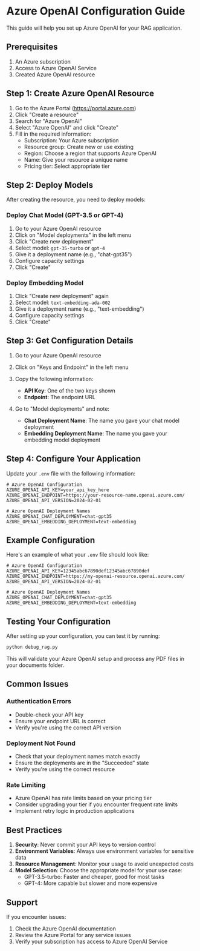 # Azure OpenAI Configuration Guide

This guide will help you set up Azure OpenAI for your RAG application.

## Prerequisites

1. An Azure subscription
2. Access to Azure OpenAI Service
3. Created Azure OpenAI resource

## Step 1: Create Azure OpenAI Resource

1. Go to the Azure Portal (https://portal.azure.com)
2. Click "Create a resource"
3. Search for "Azure OpenAI"
4. Select "Azure OpenAI" and click "Create"
5. Fill in the required information:
   - Subscription: Your Azure subscription
   - Resource group: Create new or use existing
   - Region: Choose a region that supports Azure OpenAI
   - Name: Give your resource a unique name
   - Pricing tier: Select appropriate tier

## Step 2: Deploy Models

After creating the resource, you need to deploy models:

### Deploy Chat Model (GPT-3.5 or GPT-4)
1. Go to your Azure OpenAI resource
2. Click on "Model deployments" in the left menu
3. Click "Create new deployment"
4. Select model: `gpt-35-turbo` or `gpt-4`
5. Give it a deployment name (e.g., "chat-gpt35")
6. Configure capacity settings
7. Click "Create"

### Deploy Embedding Model
1. Click "Create new deployment" again
2. Select model: `text-embedding-ada-002`
3. Give it a deployment name (e.g., "text-embedding")
4. Configure capacity settings
5. Click "Create"

## Step 3: Get Configuration Details

1. Go to your Azure OpenAI resource
2. Click on "Keys and Endpoint" in the left menu
3. Copy the following information:
   - **API Key**: One of the two keys shown
   - **Endpoint**: The endpoint URL

4. Go to "Model deployments" and note:
   - **Chat Deployment Name**: The name you gave your chat model deployment
   - **Embedding Deployment Name**: The name you gave your embedding model deployment

## Step 4: Configure Your Application

Update your `.env` file with the following information:

```env
# Azure OpenAI Configuration
AZURE_OPENAI_API_KEY=your_api_key_here
AZURE_OPENAI_ENDPOINT=https://your-resource-name.openai.azure.com/
AZURE_OPENAI_API_VERSION=2024-02-01

# Azure OpenAI Deployment Names
AZURE_OPENAI_CHAT_DEPLOYMENT=chat-gpt35
AZURE_OPENAI_EMBEDDING_DEPLOYMENT=text-embedding
```

## Example Configuration

Here's an example of what your `.env` file should look like:

```env
# Azure OpenAI Configuration
AZURE_OPENAI_API_KEY=12345abc67890def12345abc67890def
AZURE_OPENAI_ENDPOINT=https://my-openai-resource.openai.azure.com/
AZURE_OPENAI_API_VERSION=2024-02-01

# Azure OpenAI Deployment Names
AZURE_OPENAI_CHAT_DEPLOYMENT=chat-gpt35
AZURE_OPENAI_EMBEDDING_DEPLOYMENT=text-embedding
```

## Testing Your Configuration

After setting up your configuration, you can test it by running:

```bash
python debug_rag.py
```

This will validate your Azure OpenAI setup and process any PDF files in your documents folder.

## Common Issues

### Authentication Errors
- Double-check your API key
- Ensure your endpoint URL is correct
- Verify you're using the correct API version

### Deployment Not Found
- Check that your deployment names match exactly
- Ensure the deployments are in the "Succeeded" state
- Verify you're using the correct resource

### Rate Limiting
- Azure OpenAI has rate limits based on your pricing tier
- Consider upgrading your tier if you encounter frequent rate limits
- Implement retry logic in production applications

## Best Practices

1. **Security**: Never commit your API keys to version control
2. **Environment Variables**: Always use environment variables for sensitive data
3. **Resource Management**: Monitor your usage to avoid unexpected costs
4. **Model Selection**: Choose the appropriate model for your use case:
   - GPT-3.5-turbo: Faster and cheaper, good for most tasks
   - GPT-4: More capable but slower and more expensive

## Support

If you encounter issues:
1. Check the Azure OpenAI documentation
2. Review the Azure Portal for any service issues
3. Verify your subscription has access to Azure OpenAI Service
